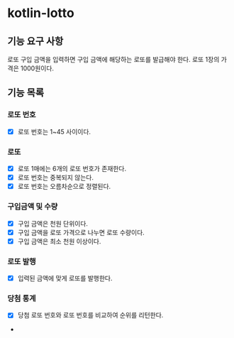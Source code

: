 # kotlin-lotto

## 기능 요구 사항
로또 구입 금액을 입력하면 구입 금액에 해당하는 로또를 발급해야 한다.
로또 1장의 가격은 1000원이다.
## 기능 목록
### 로또 번호
- [x] 로또 번호는 1~45 사이이다.
### 로또
- [x] 로또 1매에는 6개의 로또 번호가 존재한다.
- [x] 로또 번호는 중복되지 않는다.
- [x] 로또 번호는 오름차순으로 정렬된다.
### 구입금액 및 수량
- [x] 구입 금액은 천원 단위이다.
- [x] 구입 금액을 로또 가격으로 나누면 로또 수량이다.
- [x] 구입 금액은 최소 천원 이상이다.
### 로또 발행
- [x] 입력된 금액에 맞게 로또를 발행한다.
### 당첨 통계
- [x] 당첨 로또 번호와 로또 번호를 비교하여 순위를 리턴한다.
- 
